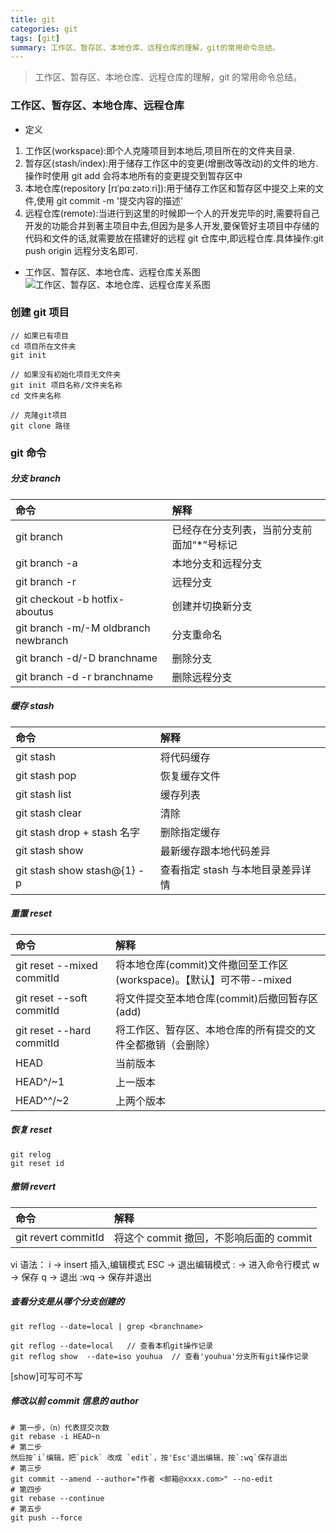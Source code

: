```yaml
---
title: git
categories: git
tags: [git]
summary: 工作区、暂存区、本地仓库、远程仓库的理解，git的常用命令总结。
---
```


> 工作区、暂存区、本地仓库、远程仓库的理解，git 的常用命令总结。

### 工作区、暂存区、本地仓库、远程仓库

- 定义

1. 工作区(workspace):即个人克隆项目到本地后,项目所在的文件夹目录.
2. 暂存区(stash/index):用于储存工作区中的变更(增删改等改动)的文件的地方.操作时使用 git add 会将本地所有的变更提交到暂存区中
3. 本地仓库(repository [rɪˈpɑːzətɔːri]):用于储存工作区和暂存区中提交上来的文件,使用 git commit -m '提交内容的描述'
4. 远程仓库(remote):当进行到这里的时候即一个人的开发完毕的时,需要将自己开发的功能合并到著主项目中去,但因为是多人开发,要保管好主项目中存储的代码和文件的话,就需要放在搭建好的远程 git 仓库中,即远程仓库.具体操作:git push origin 远程分支名即可.

- 工作区、暂存区、本地仓库、远程仓库关系图
  ![工作区、暂存区、本地仓库、远程仓库关系图](./git01.png)

### 创建 git 项目

```
// 如果已有项目
cd 项目所在文件夹
git init

// 如果没有初始化项目无文件夹
git init 项目名称/文件夹名称
cd 文件夹名称

// 克隆git项目
git clone 路径
```

### git 命令

##### 分支 branch

| 命令                                 | 解释                                       |
| :----------------------------------- | :----------------------------------------- |
| git branch                           | 已经存在分支列表，当前分支前面加“\*”号标记 |
| git branch -a                        | 本地分支和远程分支                         |
| git branch -r                        | 远程分支                                   |
| git checkout -b hotfix-aboutus       | 创建并切换新分支                           |
| git branch -m/-M oldbranch newbranch | 分支重命名                                 |
| git branch -d/-D branchname          | 删除分支                                   |
| git branch -d -r branchname          | 删除远程分支                               |

##### 缓存 stash

| 命令                        | 解释                              |
| :-------------------------- | :-------------------------------- |
| git stash                   | 将代码缓存                        |
| git stash pop               | 恢复缓存文件                      |
| git stash list              | 缓存列表                          |
| git stash clear             | 清除                              |
| git stash drop + stash 名字 | 删除指定缓存                      |
| git stash show              | 最新缓存跟本地代码差异            |
| git stash show stash@{1} -p | 查看指定 stash 与本地目录差异详情 |

##### 重置 reset

| 命令                       | 解释                                                                 |
| :------------------------- | :------------------------------------------------------------------- |
| git reset --mixed commitId | 将本地仓库(commit)文件撤回至工作区(workspace)。【默认】可不带--mixed |
| git reset --soft commitId  | 将文件提交至本地仓库(commit)后撤回暂存区(add)                        |
| git reset --hard commitId  | 将工作区、暂存区、本地仓库的所有提交的文件全都撤销（会删除）         |
| HEAD                       | 当前版本                                                             |
| HEAD^/~1                   | 上一版本                                                             |
| HEAD^^/~2                  | 上两个版本                                                           |

##### 恢复 reset

```
git relog
git reset id
```

##### 撤销 revert

| 命令                | 解释                                    |
| :------------------ | :-------------------------------------- |
| git revert commitId | 将这个 commit 撤回，不影响后面的 commit |

vi 语法：
i -> insert 插入,编辑模式
ESC -> 退出编辑模式
: -> 进入命令行模式
w -> 保存
q -> 退出
:wq -> 保存并退出

##### 查看分支是从哪个分支创建的

```
git reflog --date=local | grep <branchname>

git reflog --date=local   // 查看本机git操作记录
git reflog show  --date=iso youhua  // 查看'youhua'分支所有git操作记录
```

[show]可写可不写

##### 修改以前 commit 信息的 author

```
# 第一步，（n）代表提交次数
git rebase -i HEAD~n
# 第二步
然后按`i`编辑，把`pick` 改成 `edit`，按'Esc'退出编辑，按`:wq`保存退出
# 第三步
git commit --amend --author="作者 <邮箱@xxxx.com>" --no-edit
# 第四步
git rebase --continue
# 第五步
git push --force


```
